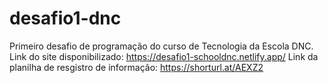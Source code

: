 # desafio1-dnc
Primeiro desafio de programação do curso de Tecnologia da Escola DNC.
Link do site disponibilizado: https://desafio1-schooldnc.netlify.app/
Link da planilha de resgistro de informação: https://shorturl.at/AEXZ2
